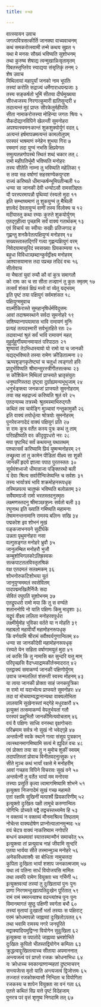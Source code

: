 ```yaml
---
title: ०५७

---
```

वात्स्यायन उवाच  
जगत्पवित्रसत्कीर्ति जानक्या वाच्यवाचनम्  
कथं समकरोत्स्वामी तन्मे कथय सुव्रत १  
यथा मे मनसः सौख्यं भविष्यति सुशोभनम्  
तथा कुरुष्व शेषाद्य त्वन्मुखान्निःसृतामृतम्  
पिबतस्तृप्तिरेव स्याद्यया संसृतिकृं तनम् २  
शेष उवाच  
मिथिलायां महापुर्यां जनको नाम भूपतिः  
तस्यां करोति सद्राज्यं धर्मेणाराधयन्प्रजाः ३  
तस्य सङ्कर्षतो भूमिं सीतया दीर्घमुख्यया  
सीरध्वजस्य निरगात्कुमारी ह्यतिसुन्दरी ४  
तदात्यन्तं मुदं प्राप्तः सीरकेतुर्महीपतिः  
सीता नामाकरोत्तस्या मोहिन्या जगतः श्रियः ५  
सैकदोद्यानविपिने खेलन्ती सुमनोहरा  
अपश्यत्स्वमनःकान्तं शुकशुक्योर्युगं वदत् ६  
अत्यन्तं हर्षमापन्नमत्यन्तं कामलोलुपम्  
परस्परं भाषमाणं स्नेहेन शुभया गिरा ७  
रममाणं तदा युग्मं नभसि क्षिप्रवेगतः  
समुत्पतन्नगोपस्थे स्थितं शब्दं चकार तत् ८  
रामो महीपतिर्भूमौ भविष्यति मनोहरः  
तस्य सीतेति नाम्ना तु भविष्यति महेलिका ९  
स तया सह वर्षाणां सहस्राण्येकयुग्दश  
राज्यं करिष्यते धीमान्कर्षन्भूमिपतीन्बली १०  
धन्या सा जानकी देवी धन्योऽसौ रामसञ्ज्ञितः  
यौ परस्परमापन्नौ पृथिव्यां रंस्यतो मुदा ११  
इति सम्भाष्यमाणं तु शुकयुग्मं तु मैथिली  
ज्ञात्वेदं देवतायुग्मं वाणीं तस्य विलोक्य च १२  
मदीयास्तु कथा रम्याः कुरुते शुकयोर्युगम्  
एतद्गृहीत्वा पृच्छामि सर्वं वाक्यं गतार्थकम् १३  
एवं विचार्य सा स्वीयाः सखीः प्रतिजगाद ह  
गृह्णन्तु शनकैरेतत्पक्षियुग्मं मनोहरम् १४  
सख्यस्तास्तद्गिरिं गत्वा गृह्णन्पक्षियुगं वरम्  
निवेदयामासुरिदं स्वसख्याः प्रियकाम्यया १५  
बहुधा विविधाञ्छब्दान्कुर्वद्वीक्ष्य मनोहरम्  
आश्वासयामास तदा पप्रच्छ तदिदं वचः १६  
सीतोवाच  
मा भैषातां युवां रम्यौ कौ वां कुत्र समागतौ  
को रामः का च सा सीता तज्ज्ञानं तु कुतः स्मृतम् १७  
तत्सर्वं शंसतं क्षिप्रं मत्तो वां व्येतु यद्भयम्  
इति पृष्टं तया पक्षियुगं सर्वमशंसत १८  
पक्षियुग्ममुवाच  
वाल्मीकिरास्ते सुमहानृषिर्धर्मविदुत्तमः  
आवां तदाश्रमस्थाने सर्वदा सुमनोहरे १९  
सशिष्यान्गापयामास भावि रामायणं मुनिः  
प्रत्यहं तत्पदस्मारी सर्वभूतहिते रतः २०  
तदावाभ्यां श्रुतं सर्वं भावि रामायणं महत्  
मुहुर्मुहुर्गीयमानमायातं परिपाठतः २१  
शृण्वावां तेऽभिधास्यावो यो रामो या च जानकी  
यद्यद्भविष्यते तस्या रामेण क्रीडितात्मना २२  
ऋष्यशृङ्गकृतेष्ट्यां च चतुर्धा त्वङ्गतो हरिः  
प्रादुर्भविष्यति श्रीमान्सुरस्त्रीगीतसत्कथः २३  
स कौशिकेन मिथिलां प्राप्स्यते भ्रातृसंयुतः  
धनुष्पाणिस्तदा दृष्ट्वा दुर्ग्राह्यमन्यभूभुजाम् २४  
धनुर्भङ्क्त्वा जनकजां प्राप्स्यते सुमनोहराम्  
तया सह महद्राज्यं करिष्यति श्रुतं वरे २५  
एतदन्यच्च तत्रस्थैः श्रुतमस्माभिरुद्गतैः  
कथितं तव चार्वङ्गि मुञ्चावां गन्तुकामुकौ २६  
इति वाक्यं तयोर्धृत्वा श्रोत्रयोः सुमनोहरम्  
पुनरेवजगादेदं वाक्यं पक्षियुगं प्रति २७  
स रामः कुत्र वर्तेत कस्य पुत्रः कथं तु ताम्  
परिग्रहीष्यति वरः कीदृग्रूपधरो नरः २८  
मया पृष्टमिदं सर्वं कथयन्तु यथातथम्  
पश्चात्सर्वं करिष्यामि प्रियं युष्मन्मनोहरम् २९  
तच्छ्रुत्वा तां तु कामेन पीडितां वीक्ष्य सा शुकी  
जानकीं हृदये ज्ञात्वा पपाठ पुरतस्ततः ३०  
सूर्यवंशध्वजो धीमान्राजा पङ्क्तिरथो बली  
यं देवाः श्रित्य सर्वारीन्विजेष्यन्ति च सर्वशः ३१  
तस्य भार्यात्रयं भावि शक्रमोहनरूपधृक्  
तस्मिन्नपत्य चातुष्कं भविष्यति बलोन्नतम् ३२  
सर्वेषामग्रजो रामो भरतस्तदनुस्मृतः  
लक्ष्मणस्तदनु श्रीमाञ्छत्रुघ्नः सर्वतो बली ३३  
रघुनाथ इति ख्यातिं गमिष्यति महामनाः  
तेषामनन्तनामानि रामस्य बलिनः सखि ३४  
पद्मकोश इव शोभनं मुखं  
पङ्कजाभनयने सुदीर्घके  
उन्नता पृथुमनोहरा नसा  
वल्गुसङ्गत मनोहरे भ्रुवौ ३५  
जानुलम्बित मनोहरौ भुजौ  
कम्बुशोभिगलकोऽतिह्रस्वकः  
सत्कपाटतलविस्तृतश्रिकं  
वक्ष एतदमलं सलक्ष्मकम् ३६  
शोभनोरुकटिशोभया युतं  
जानुयुग्मममलं स्वसेवितम्  
पादपद्ममखिलैर्निजैः सदा  
सेवितं रघुपतिं सुशोभनम् ३७  
एतद्रूपधरो रामो मया किं तु स वर्ण्यते  
शताननोपि नो याति पक्षिणः किमु मादृशाः ३८  
यद्रूपं वीक्ष्य ललिता मनोहरवपुर्धरा  
लक्ष्मीर्मुमोह भुविका वर्तते या न मोहति ३९  
महाबलो महावीर्यो महामोहनरूपधृक्  
किं वर्णयामि श्रीरामं सर्वैश्वर्यगुणान्वितम् ४०  
धन्या सा जानकीदेवी महामोहनरूपधृक्  
रंस्यते येन सहिता वर्षाणामयुतं मुदा ४१  
त्वं कासि किं तु नामासि बत सुन्दरि यत्तु माम्  
परिपृच्छसि वैदग्ध्याद्रामकीर्तनमादरात् ४२  
एतद्वाक्यं समाकर्ण्य जानकी पक्षिणोर्युगम्  
उवाच जन्मललितं शंसन्ती स्वस्य मोहनम् ४३  
या त्वया जानकी प्रोक्ता साहं जनकपुत्रिका  
स रामो मां यदाभ्येत्य प्राप्स्यते सुमनोहरः ४४  
तदा वां मोचयाम्यद्धानान्यथा वाक्यलोभिता  
लालयामि सुखेनास्तां मद्गेहे मधुराक्षरौ ४५  
इत्युक्तं तत्समाकर्ण्य वेपतुर्भयतां गतौ  
परस्परं प्रक्षुभितौ जानकीमित्यवोचताम् ४६  
वयं वै पक्षिणः साध्वि वनस्था वृक्षगोचराः  
परिभ्रमाम सर्वत्र नो सुखं नो भवेद्गृहे ४७  
अन्तर्वत्नी स्वके स्थाने गत्वा संसूय पुत्रकान्  
त्वत्स्थानमागमिष्यामि सत्यं मे ह्युदितं वचः ४८  
एवं प्रोक्ता तया सा तु न मुमोच शुकीं स्वयम्  
तदापतिस्तां प्रोवाच विनीतवदनुत्सुकः ४९  
सीते मुञ्च कथं भार्यां रक्षसे मे मनोहरीम्  
आवां गच्छाव विपिने विचरावः सुखं वने ५०  
अन्तर्वत्नी तु वर्तेत भार्या मम मनोरमा  
तस्याः प्रसूतिं कृत्वा त्वामागमिष्यामि शोभने ५१  
इत्युक्ता निजगादेमं सुखं गच्छ महामते  
एतां रक्षामि सुखिनीं मत्पार्श्वे प्रियकारिणीम् ५२  
इत्युक्तो दुःखितः पक्षी तामूचे करुणान्वितः  
योगिभिः प्रोच्यते यद्वै तद्वचस्तथ्यमेव हि ५३  
न वक्तव्यं न वक्तव्यं मौनमाश्रित्य तिष्ठताम्  
नोचेत्स वाक्यदोषेण प्राप्नोत्यालानमुन्मदः ५४  
वयं चेदत्र वाक्यं नाकरिष्याम नगोपरि  
बन्धनं कथमावां स्यात्तस्मान्मौनं समाचरेत् ५५  
इत्युक्त्वा तां प्रत्युवाच नाहं जीवामि सुन्दरि  
एतया भार्यया सीते तस्मान्मुञ्च मनोहरे ५६  
अनेकविधवाक्यैः सा बोधिता नामुचत्तदा  
कुपिता दुःखिता भार्या शशाप जनकात्मजाम् ५७  
यथा त्वं पतिना सार्धं वियोजयसि मामितः  
तथा त्वमपि रामेण वियुक्ता भव गर्भिणी ५८  
इत्युक्तवत्यां तस्यां तु दुःखितायां पुनः पुनः  
प्राणा निरगमन्दुःखात्पतिदुःखेन पूरितात् ५९  
रामं रामं स्मरन्त्याश्च वदन्त्यांश्च पुनः पुनः  
विमानमागतं सुष्ठु पक्षिणी स्वर्गता बभौ ६०  
तस्यां मृतायां दुःखार्तो भर्ता तस्याः स पक्षिराट्  
परमं क्रोधमापन्नो जाह्नव्यां दुःखितोऽपतत् ६१  
तथा भवामि रामस्य नगरे जनपूरिते  
मद्वाक्यादियमुद्विग्ना वियोगेन सुदुःखिता ६२  
इत्युक्त्वा स पपातोदे जाह्नव्या भ्रमशोभिते  
दुःखितः कुपितो भीतस्तद्वियोगेन कम्पितः ६३  
क्रुद्धत्वाद्दुःखितत्वाच्च सीताया अपमाननात्  
अन्त्यजत्वं परं प्राप्तो रजकः क्रोधनाभिधः ६४  
यः क्रोधाच्च स्वकान्प्राणान्महतां दुष्टमाचरन्  
सन्त्यजेत्स मृतो याति अन्त्यजत्वं द्विजोत्तमः ६५  
तज्जातं रजकोक्त्यासौ निन्दिता च वियोगिता  
रजकस्य च शापेन वियुक्ता सा वनं गता ६६  
एतत्ते कथितं विप्र यत्ते पृष्टं विदेहजाम्  
पुनरत्र परं वृत्तं शृणुष्व निगदामि तत् ६७